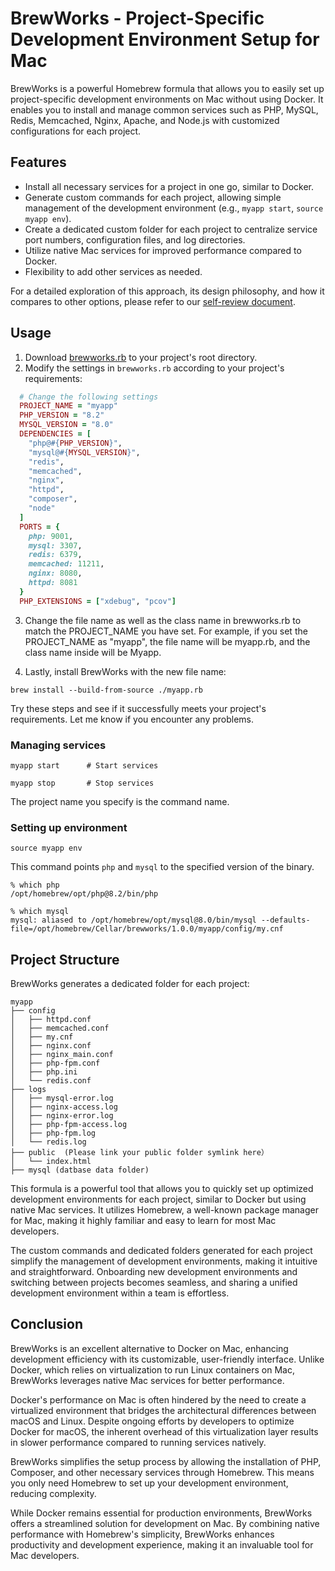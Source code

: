 # BrewWorks - Project-Specific Development Environment Setup for Mac

BrewWorks is a powerful Homebrew formula that allows you to easily set up project-specific development environments on Mac without using Docker. It enables you to install and manage common services such as PHP, MySQL, Redis, Memcached, Nginx, Apache, and Node.js with customized configurations for each project.

## Features

- Install all necessary services for a project in one go, similar to Docker. 
- Generate custom commands for each project, allowing simple management of the development environment (e.g., `myapp start`, `source myapp env`).
- Create a dedicated custom folder for each project to centralize service port numbers, configuration files, and log directories.
- Utilize native Mac services for improved performance compared to Docker.
- Flexibility to add other services as needed.

For a detailed exploration of this approach, its design philosophy, and how it compares to other options, please refer to our [self-review document](self-review.md).

## Usage

1. Download [brewworks.rb](https://github.com/koriym/homebrew-brewworks/blob/1.x/brewworks.rb) to your project's root directory.
2. Modify the settings in `brewworks.rb` according to your project's requirements:

```ruby
  # Change the following settings
  PROJECT_NAME = "myapp"
  PHP_VERSION = "8.2"
  MYSQL_VERSION = "8.0"
  DEPENDENCIES = [
    "php@#{PHP_VERSION}",
    "mysql@#{MYSQL_VERSION}",
    "redis",
    "memcached",
    "nginx",
    "httpd",
    "composer",
    "node"
  ]
  PORTS = {
    php: 9001,
    mysql: 3307,
    redis: 6379,
    memcached: 11211,
    nginx: 8080,
    httpd: 8081
  }
  PHP_EXTENSIONS = ["xdebug", "pcov"]
```

3. Change the file name as well as the class name in brewworks.rb to match the PROJECT_NAME you have set. For example, if you set the PROJECT_NAME as "myapp", the file name will be myapp.rb, and the class name inside will be Myapp.

4. Lastly, install BrewWorks with the new file name:

```
brew install --build-from-source ./myapp.rb 
```

Try these steps and see if it successfully meets your project's requirements. Let me know if you encounter any problems.

### Managing services

```shell
myapp start      # Start services

myapp stop       # Stop services
````

The project name you specify is the command name. 

### Setting up environment

```
source myapp env
```

This command points `php` and `mysql` to the specified version of the binary.

```shell
% which php
/opt/homebrew/opt/php@8.2/bin/php

% which mysql
mysql: aliased to /opt/homebrew/opt/mysql@8.0/bin/mysql --defaults-file=/opt/homebrew/Cellar/brewworks/1.0.0/myapp/config/my.cnf
```

## Project Structure

BrewWorks generates a dedicated folder for each project:

```shell
myapp
├── config
│   ├── httpd.conf
│   ├── memcached.conf
│   ├── my.cnf
│   ├── nginx.conf
│   ├── nginx_main.conf
│   ├── php-fpm.conf
│   ├── php.ini
│   └── redis.conf
├── logs
│   ├── mysql-error.log
│   ├── nginx-access.log
│   ├── nginx-error.log
│   ├── php-fpm-access.log
│   ├── php-fpm.log
│   └── redis.log
├── public  (Please link your public folder symlink here）
│   └── index.html
├── mysql (datbase data folder)
```

This formula is a powerful tool that allows you to quickly set up optimized development environments for each project, similar to Docker but using native Mac services. It utilizes Homebrew, a well-known package manager for Mac, making it highly familiar and easy to learn for most Mac developers.

The custom commands and dedicated folders generated for each project simplify the management of development environments, making it intuitive and straightforward. Onboarding new development environments and switching between projects becomes seamless, and sharing a unified development environment within a team is effortless.

## Conclusion

BrewWorks is an excellent alternative to Docker on Mac, enhancing development efficiency with its customizable, user-friendly interface. Unlike Docker, which relies on virtualization to run Linux containers on Mac, BrewWorks leverages native Mac services for better performance.

Docker's performance on Mac is often hindered by the need to create a virtualized environment that bridges the architectural differences between macOS and Linux. Despite ongoing efforts by developers to optimize Docker for macOS, the inherent overhead of this virtualization layer results in slower performance compared to running services natively.

BrewWorks simplifies the setup process by allowing the installation of PHP, Composer, and other necessary services through Homebrew. This means you only need Homebrew to set up your development environment, reducing complexity.

While Docker remains essential for production environments, BrewWorks offers a streamlined solution for development on Mac. By combining native performance with Homebrew's simplicity, BrewWorks enhances productivity and development experience, making it an invaluable tool for Mac developers.

